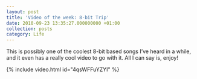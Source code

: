 ```yaml
---
layout: post
title: 'Video of the week: 8-bit Trip'
date: 2010-09-23 13:35:27.000000000 +01:00
collection: posts
category: Life
---
```


This is possibly one of the coolest 8-bit based songs I’ve heard in a while, and it even has a really cool video to go with it. All I can say is, enjoy!

{% include video.html id="4qsWFFuYZYI" %}
